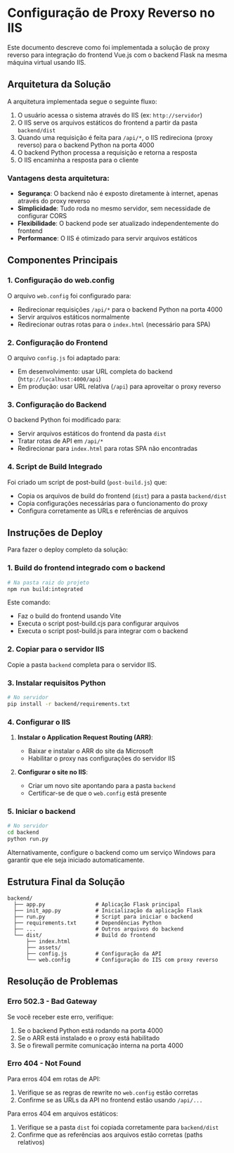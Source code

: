 # Configuração de Proxy Reverso no IIS

Este documento descreve como foi implementada a solução de proxy reverso para integração do frontend Vue.js com o backend Flask na mesma máquina virtual usando IIS.

## Arquitetura da Solução

A arquitetura implementada segue o seguinte fluxo:

1. O usuário acessa o sistema através do IIS (ex: `http://servidor`)
2. O IIS serve os arquivos estáticos do frontend a partir da pasta `backend/dist`
3. Quando uma requisição é feita para `/api/*`, o IIS redireciona (proxy reverso) para o backend Python na porta 4000
4. O backend Python processa a requisição e retorna a resposta
5. O IIS encaminha a resposta para o cliente

### Vantagens desta arquitetura:

- **Segurança**: O backend não é exposto diretamente à internet, apenas através do proxy reverso
- **Simplicidade**: Tudo roda no mesmo servidor, sem necessidade de configurar CORS
- **Flexibilidade**: O backend pode ser atualizado independentemente do frontend
- **Performance**: O IIS é otimizado para servir arquivos estáticos

## Componentes Principais

### 1. Configuração do web.config

O arquivo `web.config` foi configurado para:

- Redirecionar requisições `/api/*` para o backend Python na porta 4000
- Servir arquivos estáticos normalmente
- Redirecionar outras rotas para o `index.html` (necessário para SPA)

### 2. Configuração do Frontend

O arquivo `config.js` foi adaptado para:

- Em desenvolvimento: usar URL completa do backend (`http://localhost:4000/api`)
- Em produção: usar URL relativa (`/api`) para aproveitar o proxy reverso

### 3. Configuração do Backend

O backend Python foi modificado para:

- Servir arquivos estáticos do frontend da pasta `dist`
- Tratar rotas de API em `/api/*`
- Redirecionar para `index.html` para rotas SPA não encontradas

### 4. Script de Build Integrado

Foi criado um script de post-build (`post-build.js`) que:

- Copia os arquivos de build do frontend (`dist`) para a pasta `backend/dist`
- Copia configurações necessárias para o funcionamento do proxy
- Configura corretamente as URLs e referências de arquivos

## Instruções de Deploy

Para fazer o deploy completo da solução:

### 1. Build do frontend integrado com o backend

```bash
# Na pasta raiz do projeto
npm run build:integrated
```

Este comando:
- Faz o build do frontend usando Vite
- Executa o script post-build.cjs para configurar arquivos
- Executa o script post-build.js para integrar com o backend

### 2. Copiar para o servidor IIS

Copie a pasta `backend` completa para o servidor IIS.

### 3. Instalar requisitos Python

```bash
# No servidor
pip install -r backend/requirements.txt
```

### 4. Configurar o IIS

1. **Instalar o Application Request Routing (ARR)**:
   - Baixar e instalar o ARR do site da Microsoft
   - Habilitar o proxy nas configurações do servidor IIS

2. **Configurar o site no IIS**:
   - Criar um novo site apontando para a pasta `backend`
   - Certificar-se de que o `web.config` está presente

### 5. Iniciar o backend

```bash
# No servidor
cd backend
python run.py
```

Alternativamente, configure o backend como um serviço Windows para garantir que ele seja iniciado automaticamente.

## Estrutura Final da Solução

```
backend/
  ├── app.py                # Aplicação Flask principal
  ├── init_app.py           # Inicialização da aplicação Flask
  ├── run.py                # Script para iniciar o backend
  ├── requirements.txt      # Dependências Python
  ├── ...                   # Outros arquivos do backend
  └── dist/                 # Build do frontend
      ├── index.html
      ├── assets/
      ├── config.js         # Configuração da API
      └── web.config        # Configuração do IIS com proxy reverso
```

## Resolução de Problemas

### Erro 502.3 - Bad Gateway

Se você receber este erro, verifique:
1. Se o backend Python está rodando na porta 4000
2. Se o ARR está instalado e o proxy está habilitado
3. Se o firewall permite comunicação interna na porta 4000

### Erro 404 - Not Found

Para erros 404 em rotas de API:
1. Verifique se as regras de rewrite no `web.config` estão corretas
2. Confirme se as URLs da API no frontend estão usando `/api/...`

Para erros 404 em arquivos estáticos:
1. Verifique se a pasta `dist` foi copiada corretamente para `backend/dist`
2. Confirme que as referências aos arquivos estão corretas (paths relativos)
